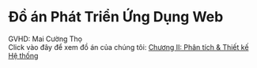 # Đồ án Phát Triển Ứng Dụng Web
GVHD: Mai Cường Thọ  
Click vào đây để xem đồ án của chúng tôi: [Chương II: Phân tích & Thiết kế Hệ thống](https://docs.google.com/document/d/1Jtdnm3_QZU31GjtYlU2KkroOnEhyH8aCN9F6odnvtM0/edit?usp=sharing)
